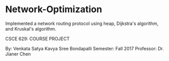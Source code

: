 # Network-Optimization
Implemented a network routing protocol using heap, Dijkstra's algorithm, and Kruskal's algorithm.

CSCE 629: COURSE PROJECT

By: Venkata Satya Kavya Sree Bondapalli
Semester: Fall 2017
Professor: Dr. Jianer Chen

